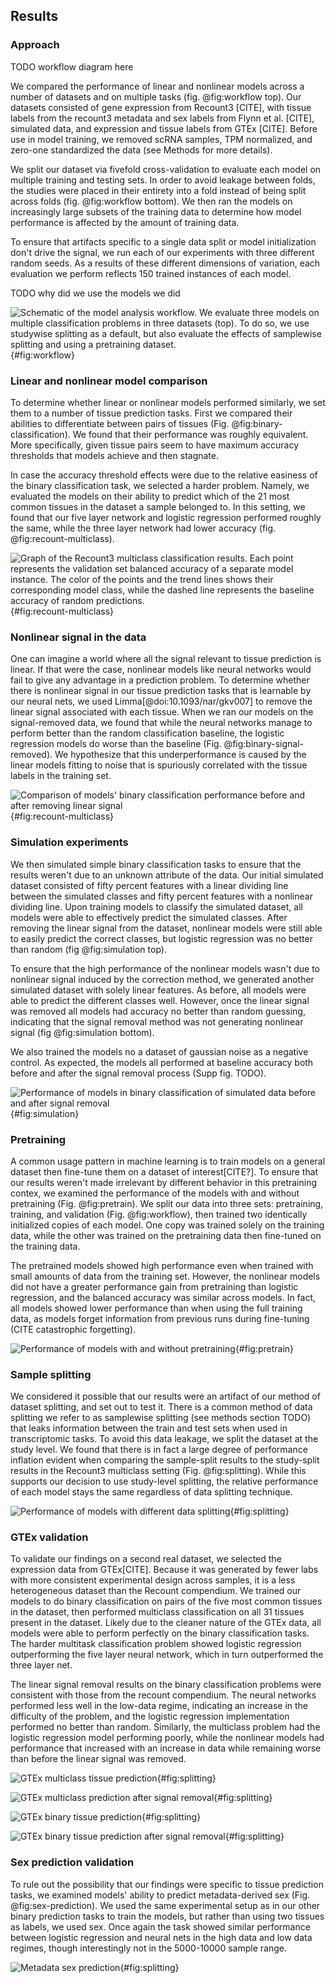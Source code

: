 ## Results 

### Approach 
TODO workflow diagram here

We compared the performance of linear and nonlinear models across a number of datasets and on multiple tasks (fig. @fig:workflow top).
Our datasets consisted of gene expression from Recount3 [CITE], with tissue labels from the recount3 metadata and sex labels from Flynn et al. [CITE], simulated data, and expression and tissue labels from GTEx [CITE].
Before use in model training, we removed scRNA samples, TPM normalized, and zero-one standardized the data (see Methods for more details).

We split our dataset via fivefold cross-validation to evaluate each model on multiple training and testing sets.
In order to avoid leakage between folds, the studies were placed in their entirety into a fold instead of being split across folds (fig. @fig:workflow bottom).
We then ran the models on increasingly large subsets of the training data to determine how model performance is affected by the amount of training data.

To ensure that artifacts specific to a single data split or model initialization don't drive the signal, we run each of our experiments with three different random seeds.
As a results of these different dimensions of variation, each evaluation we perform reflects 150 trained instances of each model.

TODO why did we use the models we did

![
Schematic of the model analysis workflow. We evaluate three models on multiple classification problems in three datasets (top). To do so, we use studywise splitting as a default, but also evaluate the effects of samplewise splitting and using a pretraining dataset.
](./images/workflow.svg "Workflow diagram"){#fig:workflow}


### Linear and nonlinear model comparison
To determine whether linear or nonlinear models performed similarly, we set them to a number of tissue prediction tasks.
First we compared their abilities to differentiate between pairs of tissues (Fig. @fig:binary-classification).
We found that their performance was roughly equivalent.
More specifically, given tissue pairs seem to have maximum accuracy thresholds that models achieve and then stagnate.

In case the accuracy threshold effects were due to the relative easiness of the binary classification task, we selected a harder problem.
Namely, we evaluated the models on their ability to predict which of the 21 most common tissues in the dataset a sample belonged to.
In this setting, we found that our five layer network and logistic regression performed roughly the same, while the three layer network had lower accuracy (fig. @fig:recount-multiclass).

![
Graph of the Recount3 multiclass classification results. Each point represents the validation set balanced accuracy of a separate model instance. The color of the points and the trend lines shows their corresponding model class, while the dashed line represents the baseline accuracy of random predictions.
](./images/recount_multiclass.svg "Recount multiclass classification"){#fig:recount-multiclass}

### Nonlinear signal in the data
One can imagine a world where all the signal relevant to tissue prediction is linear.
If that were the case, nonlinear models like neural networks would fail to give any advantage in a prediction problem.
To determine whether there is nonlinear signal in our tissue prediction tasks that is learnable by our neural nets, we used Limma[@doi:10.1093/nar/gkv007] to remove the linear signal associated with each tissue.
When we ran our models on the signal-removed data, we found that while the neural networks manage to perform better than the random classification baseline, the logistic regression models do worse than the baseline (Fig. @fig:binary-signal-removed).
We hypothesize that this underperformance is caused by the linear models fitting to noise that is spuriously correlated with the tissue labels in the training set.

![
Comparison of models' binary classification performance before and after removing linear signal
](./images/recount_binary.svg "Recount binary classification before and after signal removal"){#fig:recount-multiclass}

### Simulation experiments
We then simulated simple binary classification tasks to ensure that the results weren't due to an unknown attribute of the data.
Our initial simulated dataset consisted of fifty percent features with a linear dividing line between the simulated classes and fifty percent features with a nonlinear dividing line.
Upon training models to classify the simulated dataset, all models were able to effectively predict the simulated classes.
After removing the linear signal from the dataset, nonlinear models were still able to easily predict the correct classes, but logistic regression was no better than random (fig @fig:simulation top).

To ensure that the high performance of the nonlinear models wasn't due to nonlinear signal induced by the correction method, we generated another simulated dataset with solely linear features.
As before, all models were able to predict the different classes well.
However, once the linear signal was removed all models had accuracy no better than random guessing, indicating that the signal removal method was not generating nonlinear signal (fig @fig:simulation bottom).

We also trained the models no a dataset of gaussian noise as a negative control.
As expected, the models all performed at baseline accuracy both before and after the signal removal process (Supp fig. TODO).

![
Performance of models in binary classification of simulated data before and after signal removal
](./images/sim_classification.svg ){#fig:simulation}

### Pretraining 
A common usage pattern in machine learning is to train models on a general dataset then fine-tune them on a dataset of interest[CITE?].
To ensure that our results weren't made irrelevant by different behavior in this pretraining contex, we examined the performance of the models with and without pretraining (Fig. @fig:pretrain).
We split our data into three sets: pretraining, training, and validation (Fig. @fig:workflow), then trained two identically initialized copies of each model.
One copy was trained solely on the training data, while the other was trained on the pretraining data then fine-tuned on the training data.

The pretrained models showed high performance even when trained with small amounts of data from the training set.
However, the nonlinear models did not have a greater performance gain from pretraining than logistic regression, and the balanced accuracy was similar across models.
In fact, all models showed lower performance than when using the full training data, as models forget information from previous runs during fine-tuning (CITE catastrophic forgetting).

![
Performance of models with and without pretraining
](./images/recount_pretraining.svg ){#fig:pretrain}

### Sample splitting
We considered it possible that our results were an artifact of our method of dataset splitting, and set out to test it.
There is a common method of data splitting we refer to as samplewise splitting (see methods section TODO) that leaks information between the train and test sets when used in transcriptomic tasks.
To avoid this data leakage, we split the dataset at the study level.
We found that there is in fact a large degree of performance inflation evident when comparing the sample-split results to the study-split results in the Recount3 multiclass setting (Fig. @fig:splitting).
While this supports our decision to use study-level splitting, the relative performance of each model stays the same regardless of data splitting technique.

![
Performance of models with different data splitting
](./images/recount_multiclass_sample_split.svg ){#fig:splitting}

### GTEx validation
To validate our findings on a second real dataset, we selected the expression data from GTEx[CITE].
Because it was generated by fewer labs with more consistent experimental design across samples, it is a less heterogeneous dataset than the Recount compendium.
We trained our models to do binary classification on pairs of the five most common tissues in the dataset, then performed multiclass classification on all 31 tissues present in the dataset.
Likely due to the cleaner nature of the GTEx data, all models were able to perform perfectly on the binary classification tasks.
The harder multitask classification problem showed logistic regression outperforming the five layer neural network, which in turn outperformed the three layer net.

The linear signal removal results on the binary classification problems were consistent with those from the recount compendium.
The neural networks performed less well in the low-data regime, indicating an increase in the difficulty of the problem, and the logistic regression implementation performed no better than random.
Similarly, the multiclass problem had the logistic regression model performing poorly, while the nonlinear models had performance that increased with an increase in data while remaining worse than before the linear signal was removed.

[comment]: <> (TODO add text references to figures when finalized)

![
GTEx multiclass tissue prediction
](./images/gtex_multiclass.svg ){#fig:splitting}

![
GTEx multiclass prediction after signal removal
](./images/gtex_multiclass_signal_removed.svg ){#fig:splitting}


![
GTEx binary tissue prediction
](./images/gtex_pairwise.svg ){#fig:splitting}

![
GTEx binary tissue prediction after signal removal
](./images/gtex_pairwise_signal_removed.svg ){#fig:splitting}

### Sex prediction validation
To rule out the possibility that our findings were specific to tissue prediction tasks, we examined models' ability to predict metadata-derived sex (Fig. @fig:sex-prediction).
We used the same experimental setup as in our other binary prediction tasks to train the models, but rather than using two tissues as labels, we used sex.
Once again the task showed similar performance between logistic regression and neural nets in the high data and low data regimes, though interestingly not in the 5000-10000 sample range.

![
Metadata sex prediction
](./images/sex_prediction_studywise.svg ){#fig:splitting}
